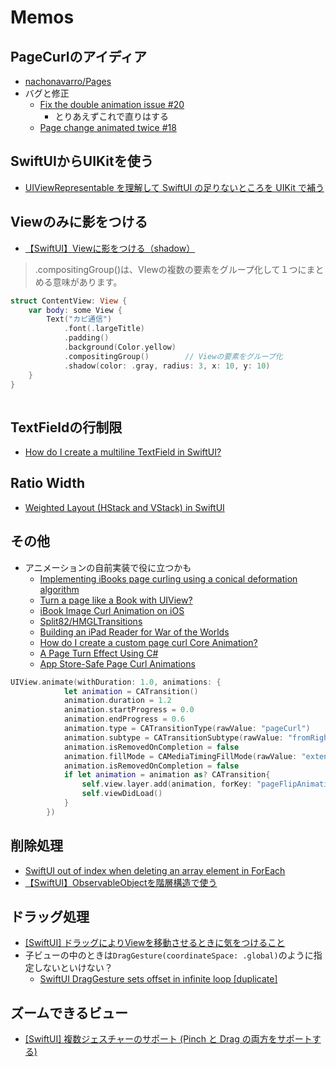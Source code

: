 #  Memos
## PageCurlのアイディア
- [nachonavarro/Pages](https://github.com/nachonavarro/Pages)
- バグと修正
    - [Fix the double animation issue \#20](https://github.com/nachonavarro/Pages/pull/20/files)
        - とりあえずこれで直りはする
    - [Page change animated twice \#18](https://github.com/nachonavarro/Pages/issues/18)

## SwiftUIからUIKitを使う
- [UIViewRepresentable を理解して SwiftUI の足りないところを UIKit で補う](https://qiita.com/maiyama18/items/e36608af7e39f81af01c#coordinator)

## Viewのみに影をつける
- [【SwiftUI】Viewに影をつける（shadow）](https://capibara1969.com/2017/)

>.compositingGroup()は、VIewの複数の要素をグループ化して１つにまとめる意味があります。

```swift 
struct ContentView: View {
    var body: some View {
        Text("カピ通信")
            .font(.largeTitle)
            .padding()
            .background(Color.yellow)
            .compositingGroup()        // Viewの要素をグループ化
            .shadow(color: .gray, radius: 3, x: 10, y: 10)
    }
}
 
```

## TextFieldの行制限
- [How do I create a multiline TextField in SwiftUI?](https://stackoverflow.com/questions/56471973/how-do-i-create-a-multiline-textfield-in-swiftui)

## Ratio Width
- [Weighted Layout \(HStack and VStack\) in SwiftUI](https://swiftuirecipes.com/blog/weighted-layout-hstack-and-vstack-in-swiftui)

## その他
- アニメーションの自前実装で役に立つかも
    - [Implementing iBooks page curling using a conical deformation algorithm](http://wdnuon.blogspot.com/2010/05/implementing-ibooks-page-curling-using.html)
    - [Turn a page like a Book with UIView?](https://stackoverflow.com/questions/477078/turn-a-page-like-a-book-with-uiview)
    - [iBook Image Curl Animation on iOS](https://stackoverflow.com/questions/39222887/ibook-image-curl-animation-on-ios)
    - [Split82/HMGLTransitions](https://github.com/Split82/HMGLTransitions/tree/master/Classes)
    - [Building an iPad Reader for War of the Worlds](https://code.tutsplus.com/tutorials/building-an-ipad-reader-for-emwar-of-the-worldsem--mobile-7406)
    - [How do I create a custom page curl Core Animation?](https://stackoverflow.com/questions/1489061/how-do-i-create-a-custom-page-curl-core-animation)
    - [A Page Turn Effect Using C\#](https://www.codeproject.com/Articles/13202/A-Page-Turn-Effect-Using-C)
    - [App Store\-Safe Page Curl Animations](https://oleb.net/blog/2010/06/app-store-safe-page-curl-animations/)
    
```swift
UIView.animate(withDuration: 1.0, animations: {
            let animation = CATransition()
            animation.duration = 1.2
            animation.startProgress = 0.0
            animation.endProgress = 0.6
            animation.type = CATransitionType(rawValue: "pageCurl")
            animation.subtype = CATransitionSubtype(rawValue: "fromRight")
            animation.isRemovedOnCompletion = false
            animation.fillMode = CAMediaTimingFillMode(rawValue: "extended")
            animation.isRemovedOnCompletion = false
            if let animation = animation as? CATransition{
                self.view.layer.add(animation, forKey: "pageFlipAnimation")
                self.viewDidLoad()
            }
        })
```

## 削除処理
- [SwiftUI out of index when deleting an array element in ForEach](https://stackoverflow.com/questions/61430999/swiftui-out-of-index-when-deleting-an-array-element-in-foreach)
- [【SwiftUI】ObservableObjectを階層構造で使う](https://capibara1969.com/3598/)

## ドラッグ処理
- [\[SwiftUI\] ドラッグによりViewを移動させるときに気をつけること](https://software.small-desk.com/development/2020/05/18/tips-swiftui-viewdrag/)
- 子ビューの中のときは`DragGesture(coordinateSpace: .global)`のように指定しないといけない？
    - [SwiftUI DragGesture sets offset in infinite loop \[duplicate\]](https://stackoverflow.com/questions/69563958/swiftui-draggesture-sets-offset-in-infinite-loop)

## ズームできるビュー
- [\[SwiftUI\] 複数ジェスチャーのサポート \(Pinch と Drag の両方をサポートする\)](https://software.small-desk.com/development/2021/06/28/swiftui-pinch-and-drag/#MagnificationGesture)
